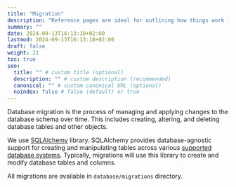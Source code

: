 ```yaml
---
title: "Migration"
description: "Reference pages are ideal for outlining how things work in terse and clear terms."
summary: ""
date: 2024-09-13T16:13:18+02:00
lastmod: 2024-09-13T16:13:18+02:00
draft: false
weight: 21
toc: true
seo:
  title: "" # custom title (optional)
  description: "" # custom description (recommended)
  canonical: "" # custom canonical URL (optional)
  noindex: false # false (default) or true
---
```


Database migration is the process of managing and applying changes to the database schema over time. This includes creating, altering, and deleting database tables and other objects.

We use [SQLAlchemy](https://www.sqlalchemy.org/) library. SQLAlchemy provides database-agnostic support for creating and manipulating tables across various [supported database systems](https://docs.sqlalchemy.org/en/20/dialects/). Typically, migrations will use this library to create and modify database tables and columns.


All migrations are available in `database/migrations` directory.
